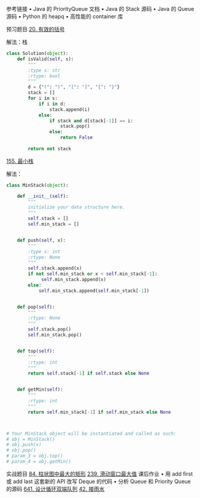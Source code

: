参考链接
•	Java 的 PriorityQueue 文档
•	Java 的 Stack 源码
•	Java 的 Queue 源码
•	Python 的 heapq
•	高性能的 container 库

预习题目
[20. 有效的括号](https://leetcode-cn.com/problems/valid-parentheses/)

解法：栈
```python
class Solution(object):
    def isValid(self, s):
        """
        :type s: str
        :rtype: bool
        """
        d = {"(": ")", "[": "]", "{": "}"}
        stack = []
        for i in s:
            if i in d:
                stack.append(i)
            else:
                if stack and d[stack[-1]] == i:
                    stack.pop()
                else:
                    return False
         
        return not stack
```
[155. 最小栈](https://leetcode-cn.com/problems/min-stack/)

解法：
```python
class MinStack(object):

    def __init__(self):
        """
        initialize your data structure here.
        """
        self.stack = []
        self.min_stack = []


    def push(self, x):
        """
        :type x: int
        :rtype: None
        """
        self.stack.append(x)
        if not self.min_stack or x < self.min_stack[-1]:
             self.min_stack.append(x)
        else:
            self.min_stack.append(self.min_stack[-1])


    def pop(self):
        """
        :rtype: None
        """
        self.stack.pop()
        self.min_stack.pop()


    def top(self):
        """
        :rtype: int
        """
        return self.stack[-1] if self.stack else None


    def getMin(self):
        """
        :rtype: int
        """
        return self.min_stack[-1] if self.min_stack else None



# Your MinStack object will be instantiated and called as such:
# obj = MinStack()
# obj.push(x)
# obj.pop()
# param_3 = obj.top()
# param_4 = obj.getMin()
```

实战题目
[84. 柱状图中最大的矩形](https://leetcode-cn.com/problems/largest-rectangle-in-histogram)
[239. 滑动窗口最大值](https://leetcode-cn.com/problems/sliding-window-maximum)
课后作业
•	用 add first 或 add last 这套新的 API 改写 Deque 的代码
•	分析 Queue 和 Priority Queue 的源码
[641. 设计循环双端队列](https://leetcode-cn.com/problems/design-circular-deque)
[42. 接雨水](https://leetcode-cn.com/problems/trapping-rain-water/)
